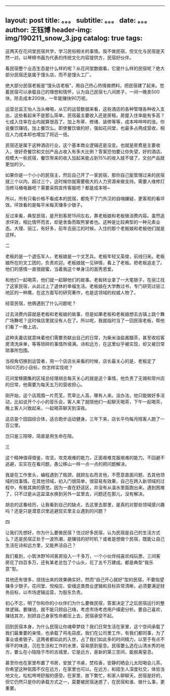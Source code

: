  --- 
 layout:     post 
 title:      。。。 
 subtitle:   。。。
 date:       。。。
 author:     王钰博 
 header-img: img/190211_snow_3.jpg 
 catalog: true 
 tags: 
 --- 

这两天在花间堂民宿共学，学习民俗相关的事情。我不做民宿，但文化与民宿是天然一对。以琴棋书画为代表的传统文化内容提供方，民宿好伙伴。

看民宿整个业态生态是什么样的呢？从花间堂数据看，它是什么样的民宿呢？绝大部分民宿还是属于馒头店，而不是馒头工厂。

绝大部分民宿老板是“馒头店老板”，用自己热心热情做燃料，把民宿建了起来。觉着民宿可以承载自己的理想和情怀，认为自己民宿七八间房子，一间一晚卖500块，除去成本200块，一年能赚快90万呢。

运营总监王怡人当头棒喝，从它的运营数据来看，这些酒店的各种管理各种收入支出，这些看起来不是那么简单。民宿最主要收入还是房租。房屋入住率能有多高？七成入住率在业内就算很高了。加上布草、修缮、装修等等，成本哗哗哗的涨。你说餐饮赚钱，加上餐饮么。即使餐饮做的好，强如花间堂，也最多占两成营收，相应人力成本却也增加了将近一倍。

民宿还是属于这种酒店行业，这个基本商业逻辑还是没变。也就是房费是主要收入，很好奇餐饮和文创产品占收入有多大比例？答案恐怕要让你失望，好的酒店。规模大一些民宿，餐饮带来的收入加起来能占到15%的收入就不错了。文创产品就更加的少。

如果你是一个小小的民宿主，然后自己开了一家民宿，那你自己能管理过来的民宿就三个以内，超过三个，这时候你就需要极大的人力资源来做支持。需要人维修灯泡修马桶电器吧？需要采购宣传客服吧？都是成本呀~

所以，所有只看价格不看成本的民宿，都免不了门外汉的自嗨嫌疑，更客观的看坪效。坪效看的是每平米每天赚多少银子。

反过来看，典型民宿，是开到客房15间左右，靠老板娘和老板做消费内容。虽然追求坪效，相比情怀而言，却是舍鱼而取熊掌者也。这种是比较典型的一种元素业态。大理、丽江，有好多，前年去丽江的时候，入住的那个老板娘和老板他们就是这样。

二

老板的是一个退伍军人，老板娘是一个文艺兵。老板年轻又英俊，前线归来。老板娘所在的文工团的，负责欢迎。老板娘就一见钟情，看上了老板。把老板追走了。他们的感情一直很甜蜜，当着我这个单身汪的面秀恩爱。

和他们一起喝茶，他们就一起聊他们的故事。老板转业拿了一大笔银子，在丽江找了这家民宿，从此过上了退休的幸福生活。老板娘在大学教过书，专门研究过丽江地区的一种鹰，在这方面写的研究著作，也是这领域的权威人物了。

经营民宿，他俩遇到了什么问题呢？

过去消费内容就是老板和老板娘的故事，但是如果老板和老板娘想去古镇上跳个舞广场舞呢？这时候店里就没有人在了。所以呢，我就临时当了一回民宿老板，帮他们看了一晚上店。

这种夫妻店就意味着他们需要贡献出自己的日常，为柴米油盐酱醋茶，甚至收拾客房清洗床单，等等琐碎的事情所填满。诗和远方，在这里似乎被实现，却又被日常琐事所包围。

当视角切换到运营者，用一个店店长来看的时候，店长最关心的是，老板定了1800万的小目标，你怎样实现呢？

花间堂稼圃集的区域总经理胡总每天关心的就是这个事情，他负责了无锡和常州店的日常，他需要为每天五万的营收担心。

刚开始，这个店周围一片荒芜，荒草比人高，哪有人来。没办法，他只能做好多活动，比如说开个小小的音乐会，客人来了就陪他们一起聊天喝茶，下午一起喝茶，晚上客人兴致起来，一起喝茶聊天到深夜。

这店是个田园综合体，适合跑步运动健身。三年下来，店长平均每月陪客人跑了一百公里。

岂只是三陪呀，简直是用生命在陪。

三

这个精神值得借鉴，攻坚。攻克艰难的能力，正面艰难克服艰难的能力。不回避不逃避，实实在在看问题，愚公移山一样一点一点的把问题解决。

我是在工作里头，编程遇到了瓶颈，就顾左右而言他，不愿意直面问题，去其他领域的找事情。在其他领域，初入门很简单，很容易有效果，自己在跨入新领域的过程中，有极其爽的感觉。因为一直在舒适区，并没有从温水里面跑出来。遇到困难了，只不过是从这盆温水换到另外一盆里去，问题还在那儿，没有解决。

胡总的这番经历，让我看到自己的缺点，去这里去那里，是真的对那些领域感兴趣吗？还是只是潜意识里逃避现实里主业遇到的问题？

四

让我们先想好，你为什么要做民宿？住过好多民宿，认为民宿是自己的生活方式么？还是民宿正处于一波热潮，是赚钱的好时机？或者是想做个民宿，既能让自己生活在诗和远方里，又能养活自己？

我们看到，小筑沐野16间客房投入一千多万，一个小伙伴纯喜欢纯玩票，三间客房花了四百多万，还有某老总包了个山头，花了五千万建成。都是典型“我乐意”型。

其他还有很多，烧钱出来的效果确实好。然而“自己开心就好”型的民宿，不要指望赚多少银子。花间堂、悦榕庄、安缦这类商业逻辑和目标异常清晰，必须要满足财务目标，以市场逻辑运营，为股东负责。

初心不忘，明了你和你的小伙伴们为什么要做民宿，答案决定了之后民宿运行的整体逻辑。要赚钱，就不能只顾自己嗨，考虑市场考虑用户缜密分析。要自己喜欢，赚钱其次，别把自己身家性命都压上去，民宿承受不起。

回到民宿本身，为什么民宿让你魂牵梦绕？我们日常生活在家里，这个空间承载了我们最重要的亲情，也承载了鸡毛蒜皮。我们在公司里工作，有我们都同事，为了事业或者银子。这两者都如此的入世，占了我们如此多的时间精力，以至于有点不得不的味道，沉在生活和工作的水里，容易感到窒息。民宿要么选在山清水秀的地方，要么在小隐隐于市的古城里，它是远方，是新的第三空间，能脱离窒息。

甚至你也在家里布置了书房，安放了书桌，焚柱香，安静的晒会儿太阳喝会儿茶。你希望这种氛围不仅在远方，在家里也可以。在远方，和陌生人深度社交，体验当地文化，松松垮垮舒服的感受。在家里，放下繁忙，和家人聊聊天。民宿是好的，但它仍然只是你的承载方式之一，莫要被民宿迷惑了，在民宿和谁、做什么事，更重要。